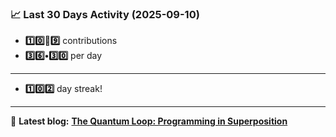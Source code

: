 <!--START_STATS-->
### 📈 Last 30 Days Activity (2025-09-10)  
- **1️⃣0️⃣🎱9️⃣** contributions  
- **3️⃣6️⃣•3️⃣0️⃣** per day
---
- **1️⃣0️⃣2️⃣** day streak!
---
📝 **Latest blog:** [**The Quantum Loop: Programming in Superposition**](https://andriak.com/blog/quantum-loop)
<!--END_STATS-->
